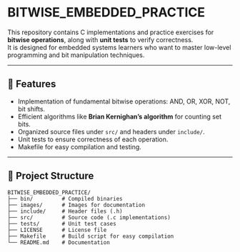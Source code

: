 # BITWISE_EMBEDDED_PRACTICE

This repository contains C implementations and practice exercises for **bitwise operations**, along with **unit tests** to verify correctness.  
It is designed for embedded systems learners who want to master low-level programming and bit manipulation techniques.

---

## 📌 Features
- Implementation of fundamental bitwise operations: AND, OR, XOR, NOT, bit shifts.
- Efficient algorithms like **Brian Kernighan’s algorithm** for counting set bits.
- Organized source files under `src/` and headers under `include/`.
- Unit tests to ensure correctness of each operation.
- Makefile for easy compilation and testing.

---

## 📂 Project Structure

```plaintext
BITWISE_EMBEDDED_PRACTICE/
├── bin/         # Compiled binaries
├── images/      # Images for documentation
├── include/     # Header files (.h)
├── src/         # Source code (.c implementations)
├── tests/       # Unit test cases
├── LICENSE      # License file
├── Makefile     # Build script for easy compilation
└── README.md    # Documentation
